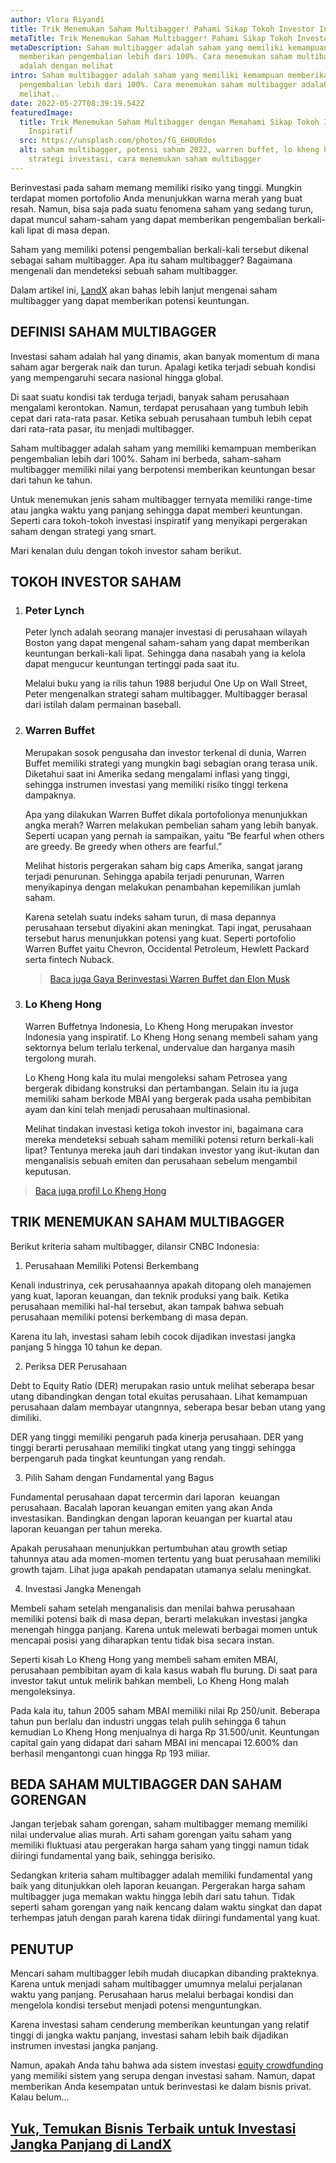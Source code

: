 ```yaml
---
author: Vlora Riyandi
title: Trik Menemukan Saham Multibagger! Pahami Sikap Tokoh Investor Ini
metaTitle: Trik Menemukan Saham Multibagger! Pahami Sikap Tokoh Investor Ini
metaDescription: Saham multibagger adalah saham yang memiliki kemampuan
  memberikan pengembalian lebih dari 100%. Cara menemukan saham multibagger
  adalah dengan melihat
intro: Saham multibagger adalah saham yang memiliki kemampuan memberikan
  pengembalian lebih dari 100%. Cara menemukan saham multibagger adalah dengan
  melihat..
date: 2022-05-27T08:39:19.542Z
featuredImage:
  title: Trik Menemukan Saham Multibagger dengan Memahami Sikap Tokoh Investor
    Inspiratif
  src: https://unsplash.com/photos/fG_6H0URdos
  alt: saham multibagger, potensi saham 2022, warren buffet, lo kheng hong,
    strategi investasi, cara menemukan saham multibagger
---
```

Berinvestasi pada saham memang memiliki risiko yang tinggi. Mungkin terdapat momen portofolio Anda menunjukkan warna merah yang buat resah. Namun, bisa saja pada suatu fenomena saham yang sedang turun, dapat muncul saham-saham yang dapat memberikan pengembalian berkali-kali lipat di masa depan.

Saham yang memiliki potensi pengembalian berkali-kali tersebut dikenal sebagai saham multibagger. Apa itu saham multibagger? Bagaimana mengenali dan mendeteksi sebuah saham multibagger.

Dalam artikel ini, [LandX](https://landx.id/) akan bahas lebih lanjut mengenai saham multibagger yang dapat memberikan potensi keuntungan.

## DEFINISI SAHAM MULTIBAGGER

Investasi saham adalah hal yang dinamis, akan banyak momentum di mana saham agar bergerak naik dan turun. Apalagi ketika terjadi sebuah kondisi yang mempengaruhi secara nasional hingga global.

Di saat suatu kondisi tak terduga terjadi, banyak saham perusahaan mengalami kerontokan. Namun, terdapat perusahaan yang tumbuh lebih cepat dari rata-rata pasar. Ketika sebuah perusahaan tumbuh lebih cepat dari rata-rata pasar, itu menjadi multibagger.

Saham multibagger adalah saham yang memiliki kemampuan memberikan pengembalian lebih dari 100%. Saham ini berbeda, saham-saham multibagger memiliki nilai yang berpotensi memberikan keuntungan besar dari tahun ke tahun.

Untuk menemukan jenis saham multibagger ternyata memiliki range-time atau jangka waktu yang panjang sehingga dapat memberi keuntungan. Seperti cara tokoh-tokoh investasi inspiratif yang menyikapi pergerakan saham dengan strategi yang smart.

Mari kenalan dulu dengan tokoh investor saham berikut.

## TOKOH INVESTOR SAHAM

1. ### Peter Lynch

   Peter lynch adalah seorang manajer investasi di perusahaan wilayah Boston yang dapat mengenal saham-saham yang dapat memberikan keuntungan berkali-kali lipat. Sehingga dana nasabah yang ia kelola dapat mengucur keuntungan tertinggi pada saat itu.

   Melalui buku yang ia rilis tahun 1988 berjudul One Up on Wall Street, Peter mengenalkan strategi saham multibagger. Multibagger berasal dari istilah dalam permainan baseball.
2. ### Warren Buffet

   Merupakan sosok pengusaha dan investor terkenal di dunia, Warren Buffet memiliki strategi yang mungkin bagi sebagian orang terasa unik. Diketahui saat ini Amerika sedang mengalami inflasi yang tinggi, sehingga instrumen investasi yang memiliki risiko tinggi terkena dampaknya.

   Apa yang dilakukan Warren Buffet dikala portofolionya menunjukkan angka merah? Warren melakukan pembelian saham yang lebih banyak. Seperti ucapan yang pernah ia sampaikan, yaitu “Be fearful when others are greedy. Be greedy when others are fearful.”

   Melihat historis pergerakan saham big caps Amerika, sangat jarang terjadi penurunan. Sehingga apabila terjadi penurunan, Warren menyikapinya dengan melakukan penambahan kepemilikan jumlah saham. 

   Karena setelah suatu indeks saham turun, di masa depannya perusahaan tersebut diyakini akan meningkat. Tapi ingat, perusahaan tersebut harus menunjukkan potensi yang kuat. Seperti portofolio Warren Buffet yaitu Chevron, Occidental Petroleum, Hewlett Packard serta fintech Nuback.

   > [Baca juga Gaya Berinvestasi Warren Buffet dan Elon Musk](https://landx.id/blog/berinvestasi-gaya-elon-musk-atau-warren-buffet-2-pandangan-buat-kamu-yang-ingin-ikutan-bitcoin/?utm_source=artikelmultibagger&utm_medium=blog&utm_campaign=klikblog)
3. ### Lo Kheng Hong

   Warren Buffetnya Indonesia, Lo Kheng Hong merupakan investor Indonesia yang inspiratif. Lo Kheng Hong senang membeli saham yang sektornya belum terlalu terkenal, undervalue dan harganya masih tergolong murah. 

   Lo Kheng Hong kala itu mulai mengoleksi saham Petrosea yang bergerak dibidang konstruksi dan pertambangan. Selain itu ia juga memiliki saham berkode MBAI yang bergerak pada usaha pembibitan ayam dan kini telah menjadi perusahaan multinasional.

   Melihat tindakan investasi ketiga tokoh investor ini, bagaimana cara mereka mendeteksi sebuah saham memiliki potensi return berkali-kali lipat? Tentunya mereka jauh dari tindakan investor yang ikut-ikutan dan menganalisis sebuah emiten dan perusahaan sebelum mengambil keputusan.

> [Baca juga profil Lo Kheng Hong](https://landx.id/blog/intip-profil-lo-kheng-hong-investor-saham-warren-buffett-landx/?utm_source=artikelmultibagger&utm_medium=blog&utm_campaign=klikblog)

## TRIK MENEMUKAN SAHAM MULTIBAGGER

Berikut kriteria saham multibagger, dilansir CNBC Indonesia:

1. Perusahaan Memiliki Potensi Berkembang

Kenali industrinya, cek perusahaannya apakah ditopang oleh manajemen yang kuat, laporan keuangan, dan teknik produksi yang baik. Ketika perusahaan memiliki hal-hal tersebut, akan tampak bahwa sebuah perusahaan memiliki potensi berkembang di masa depan.

Karena itu lah, investasi saham lebih cocok dijadikan investasi jangka panjang 5 hingga 10 tahun ke depan. 

2. Periksa DER Perusahaan

Debt to Equity Ratio (DER) merupakan rasio untuk melihat seberapa besar utang dibandingkan dengan total ekuitas perusahaan. Lihat kemampuan perusahaan dalam membayar utangnnya, seberapa besar beban utang yang dimiliki. 

DER yang tinggi memiliki pengaruh pada kinerja perusahaan. DER yang tinggi berarti perusahaan memiliki tingkat utang yang tinggi sehingga berpengaruh pada tingkat keuntungan yang rendah.

3. Pilih Saham dengan Fundamental yang Bagus

Fundamental perusahaan dapat tercermin dari laporan  keuangan perusahaan. Bacalah laporan keuangan emiten yang akan Anda investasikan. Bandingkan dengan laporan keuangan per kuartal atau laporan keuangan per tahun mereka. 

Apakah perusahaan menunjukkan pertumbuhan atau growth setiap tahunnya atau ada momen-momen tertentu yang buat perusahaan memiliki growth tajam. Lihat juga apakah pendapatan utamanya selalu meningkat.

4. Investasi Jangka Menengah

Membeli saham setelah menganalisis dan menilai bahwa perusahaan memiliki potensi baik di masa depan, berarti melakukan investasi jangka menengah hingga panjang. Karena untuk melewati berbagai momen untuk mencapai posisi yang diharapkan tentu tidak bisa secara instan.

Seperti kisah Lo Kheng Hong yang membeli saham emiten MBAI, perusahaan pembibitan ayam di kala kasus wabah flu burung. Di saat para investor takut untuk melirik bahkan membeli, Lo Kheng Hong malah mengoleksinya.

Pada kala itu, tahun 2005 saham MBAI memiliki nilai Rp 250/unit. Beberapa tahun pun berlalu dan industri unggas telah pulih sehingga 6 tahun kemudian Lo Kheng Hong menjualnya di harga Rp 31.500/unit. Keuntungan capital gain yang didapat dari saham MBAI ini mencapai 12.600% dan berhasil mengantongi cuan hingga Rp 193 miliar.

## BEDA SAHAM MULTIBAGGER DAN SAHAM GORENGAN

Jangan terjebak saham gorengan, saham multibagger memang memiliki nilai undervalue alias murah. Arti saham gorengan yaitu saham yang memiliki fluktuasi atau pergerakan harga saham yang tinggi namun tidak diiringi fundamental yang baik, sehingga berisiko.

Sedangkan kriteria saham multibagger adalah memiliki fundamental yang baik yang ditunjukkan oleh laporan keuangan. Pergerakan harga saham multibagger juga memakan waktu hingga lebih dari satu tahun. Tidak seperti saham gorengan yang naik kencang dalam waktu singkat dan dapat terhempas jatuh dengan parah karena tidak diiringi fundamental yang kuat.

## PENUTUP

Mencari saham multibagger lebih mudah diucapkan dibanding prakteknya. Karena untuk menjadi saham multibagger umumnya melalui perjalanan waktu yang panjang. Perusahaan harus melalui berbagai kondisi dan mengelola kondisi tersebut menjadi potensi menguntungkan.

Karena investasi saham cenderung memberikan keuntungan yang relatif tinggi di jangka waktu panjang, investasi saham lebih baik dijadikan instrumen investasi jangka panjang. 

Namun, apakah Anda tahu bahwa ada sistem investasi [equity crowdfunding](https://landx.id/) yang memiliki sistem yang serupa dengan investasi saham. Namun, dapat memberikan Anda kesempatan untuk berinvestasi ke dalam bisnis privat. Kalau belum… [](https://landx.id/)

## [Yuk, Temukan Bisnis Terbaik untuk Investasi Jangka Panjang di LandX](https://landx.id/)